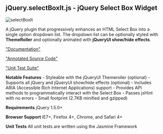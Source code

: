 jQuery.selectBoxIt.js - jQuery Select Box Widget
------------------------------------------------
![selectBoxIt](http://gregfranko.com/images/select.PNG "selectBoxIt")

A jQuery plugin that progressively enhances an HTML Select Box into a single option dropdown list.  The dropdown list can be optionally styled with **ThemeRoller** and optionally animated with **jQueryUI show/hide effects**.

["Documentation"](http://gregfranko.com/blog/introducing-the-jquery-plugin-selectboxit/)

["Annotated Source Code"](http://http://gregfranko.com/docs/jQuery.selectBoxIt.html)

["Unit Test Suite"](http://gregfranko.com/test/SpecRunner.html)

**Notable Features**
	- Styleable with the jQueryUI Themeroller (optional)
	- Supports all jQuery and jQueryUI show/hide effects (optional)
	- Includes ARIA (Accessible Rich Internet Applications) support
	- Provides API methods to programmatically interact with the Select Box
	- Passes jsHint with no errors
	- Small footprint (2.7KB minified and gzipped)

**Requirements**
jQuery 1.5.0+

**Browser Support**
IE7+, Firefox 4+, Chrome, and Safari 4+

**Unit Tests**
All unit tests are written using the Jasmine Framework
